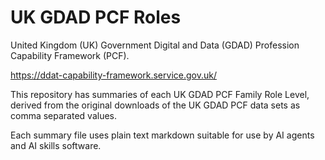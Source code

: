 # UK GDAD PCF Roles

United Kingdom (UK) Government Digital and Data (GDAD) Profession Capability Framework (PCF).

<https://ddat-capability-framework.service.gov.uk/>

This repository has summaries of each UK GDAD PCF Family Role Level, derived from the original downloads of the UK GDAD PCF data sets as comma separated values.

Each summary file uses plain text markdown suitable for use by AI agents and AI skills software.
